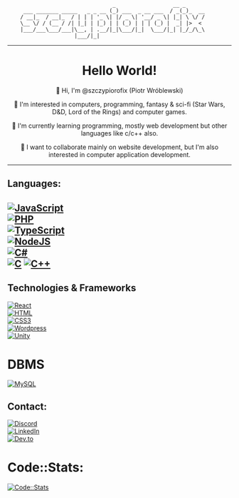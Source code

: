 ```
                                 _                  __ _      
     ___ _______ _____   _ _ __ (_) ___  _ __ ___  / _(_)_  __
    / __|_  / __|_  / | | | '_ \| |/ _ \| '__/ _ \| |_| \ \/ /
    \__ \/ / (__ / /| |_| | |_) | | (_) | | | (_) |  _| |>  < 
    |___/___\___/___|\__, | .__/|_|\___/|_|  \___/|_| |_/_/\_\
                     |___/|_|                                 

```
---
<h1 align="center">Hello World!</h1>
<p align="center">
  👋 Hi, I'm @szczypiorofix (Piotr Wróblewski)
</p>
<p align="center">
  👀 I'm interested in computers, programming, fantasy & sci-fi (Star Wars, D&D, Lord of the Rings) and computer games.
</p>
<p align="center">
  🌱 I'm currently learning programming, mostly web development but other languages like c/c++ also.
</p>
<p align="center">
  💞️ I want to collaborate mainly on website development, but I'm also interested in computer application development.
</p>

---
## Languages:
[![JavaScript](https://img.shields.io/badge/JavaScript-F7DF1E?style=for-the-badge&logo=javascript&logoColor=black)](https://github.com/szczypiorofix)  
[![PHP](https://img.shields.io/badge/PHP-777BB4?style=for-the-badge&logo=php&logoColor=white)](https://github.com/szczypiorofix)  
[![TypeScript](https://img.shields.io/badge/TypeScript-007ACC?style=for-the-badge&logo=typescript&logoColor=white)](https://github.com/szczypiorofix)  
[![NodeJS](https://img.shields.io/badge/Node.js-43853D?style=for-the-badge&logo=node.js&logoColor=white)](https://github.com/szczypiorofix)  
[![C#](https://img.shields.io/badge/C%23-239120?style=for-the-badge&logo=c-sharp&logoColor=white)](https://github.com/szczypiorofix)  
[![C](https://img.shields.io/badge/C-00599C?style=for-the-badge&logo=c&logoColor=white)](https://github.com/szczypiorofix) [![C++](https://img.shields.io/badge/C%2B%2B-00599C?style=for-the-badge&logo=c%2B%2B&logoColor=white)](https://github.com/szczypiorofix)  
---

## Technologies & Frameworks
[![React](https://img.shields.io/badge/React-20232A?style=for-the-badge&logo=react&logoColor=61DAFB)](https://github.com/szczypiorofix)  
[![HTML](https://img.shields.io/badge/HTML5-E34F26?style=for-the-badge&logo=html5&logoColor=white)](https://github.com/szczypiorofix)  
[![CSS3](https://img.shields.io/badge/CSS3-1572B6?style=for-the-badge&logo=css3&logoColor=white)](https://github.com/szczypiorofix)  
[![Wordpress](https://img.shields.io/badge/Wordpress-21759B?style=for-the-badge&logo=wordpress&logoColor=white)](https://github.com/szczypiorofix)  
[![Unity](https://img.shields.io/badge/Unity-100000?style=for-the-badge&logo=unity&logoColor=white)](https://github.com/szczypiorofix)  

# DBMS
[![MySQL](https://img.shields.io/badge/MySQL-005C84?style=for-the-badge&logo=mysql&logoColor=white)](https://github.com/szczypiorofix)  


## Contact:
[![Discord](https://img.shields.io/badge/Discord-7289DA?style=for-the-badge&logo=discord&logoColor=white)](https://discordapp.com/users/707686577396121731)  
[![LinkedIn](https://img.shields.io/badge/LinkedIn-0077B5?style=for-the-badge&logo=linkedin&logoColor=white)](https://www.linkedin.com/in/piotr-wr%C3%B3blewski-ba623b23b/)  
[![Dev.to](https://img.shields.io/badge/dev.to-0A0A0A?style=for-the-badge&logo=devdotto&logoColor=white)](https://dev.to/szczypiorofix)  

# Code::Stats:
[![Code::Stats](https://img.shields.io/badge/Code-stats-1abc9c.svg)](https://codestats.net/users/szczypiorofix)  


<!---
szczypiorofix/szczypiorofix is a ✨ special ✨ repository because its `README.md` (this file) appears on your GitHub profile.
You can click the Preview link to take a look at your changes.
--->
